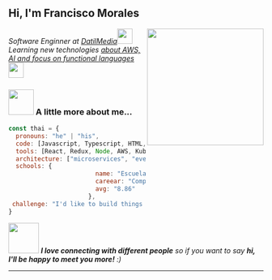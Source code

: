 <h2> Hi, I'm Francisco Morales</h2>
<img align='right' src="https://media.giphy.com/media/ieyl9zmCjO4b4t6qoY/giphy.gif" width="230">
<p><em>Software Enginner at <a href="http://www.unb.br">DatilMedia</a><img src="https://media.giphy.com/media/fYSnHlufseco8Fh93Z/giphy.gif" width="30"></br>Learning new technologies <a href="https://www.thoughtworks.com">about AWS, AI and focus on functional languages</a><img src="https://media.giphy.com/media/WUlplcMpOCEmTGBtBW/giphy.gif" width="30"> 
</em></p>

### <img src="https://avatars.githubusercontent.com/u/51379487?s=400&u=472553d9d48c837a31a4657637a9371175856403&v=4" width="50"> A little more about me...  

```javascript
const thai = {
  pronouns: "he" | "his",
  code: [Javascript, Typescript, HTML, CSS, Ruby, Python, Java, Clojure, C#, C/C++],
  tools: [React, Redux, Node, AWS, Kubernetes, Azure, Docker],
  architecture: ["microservices", "event-driven", "design system pattern"],
  schools: {
                        name: "Escuela Superior Politecnica del Litoral",
                        careear: "Computer Science",
                        avg: "8.86"
                      },
 challenge: "I'd like to build things but I love manage it."
}
```

<img src="https://media.giphy.com/media/LnQjpWaON8nhr21vNW/giphy.gif" width="60"> <em><b>I love connecting with different people</b> so if you want to say <b>hi, I'll be happy to meet you more!</b> :)</em>

---
